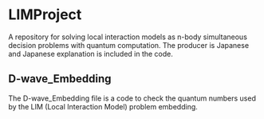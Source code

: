 # LIMProject
A repository for solving local interaction models as n-body simultaneous decision problems with quantum computation.
The producer is Japanese and Japanese explanation is included in the code.
## D-wave_Embedding
The D-wave_Embedding file is a code to check the quantum numbers used by the LIM (Local Interaction Model) problem embedding.
